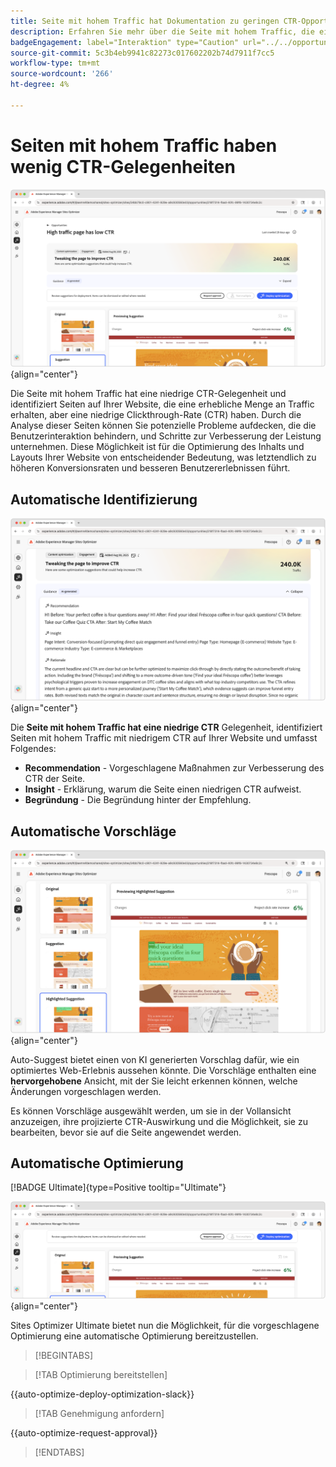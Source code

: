 ```yaml
---
title: Seite mit hohem Traffic hat Dokumentation zu geringen CTR-Opportunities
description: Erfahren Sie mehr über die Seite mit hohem Traffic, die eine niedrige CTR-Chance hat, und wie Sie damit die Interaktion auf Ihrer Website steigern können.
badgeEngagement: label="Interaktion" type="Caution" url="../../opportunity-types/engagement.md" tooltip="Interaktion"
source-git-commit: 5c3b4eb9941c82273c017602202b74d7911f7cc5
workflow-type: tm+mt
source-wordcount: '266'
ht-degree: 4%

---
```



# Seiten mit hohem Traffic haben wenig CTR-Gelegenheiten

![Seite mit hohem Traffic hat geringe CTR-Opportunity](./assets/high-traffic-page-has-low-ctr/hero.png){align="center"}

Die Seite mit hohem Traffic hat eine niedrige CTR-Gelegenheit und identifiziert Seiten auf Ihrer Website, die eine erhebliche Menge an Traffic erhalten, aber eine niedrige Clickthrough-Rate (CTR) haben. Durch die Analyse dieser Seiten können Sie potenzielle Probleme aufdecken, die die Benutzerinteraktion behindern, und Schritte zur Verbesserung der Leistung unternehmen. Diese Möglichkeit ist für die Optimierung des Inhalts und Layouts Ihrer Website von entscheidender Bedeutung, was letztendlich zu höheren Konversionsraten und besseren Benutzererlebnissen führt.

## Automatische Identifizierung

![Die Seite zur automatischen Identifizierung von hohem Traffic weist niedrige CTR-Probleme auf](./assets/high-traffic-page-has-low-ctr/auto-identify.png){align="center"}

Die **Seite mit hohem Traffic hat eine niedrige CTR** Gelegenheit, identifiziert Seiten mit hohem Traffic mit niedrigem CTR auf Ihrer Website und umfasst Folgendes:

* **Recommendation** - Vorgeschlagene Maßnahmen zur Verbesserung des CTR der Seite.
* **Insight** - Erklärung, warum die Seite einen niedrigen CTR aufweist.
* **Begründung** - Die Begründung hinter der Empfehlung.

## Automatische Vorschläge

![Die Seite mit automatischem Vorschlagen von hohem Traffic hat geringe CTR-Probleme](./assets/high-traffic-page-has-low-ctr/auto-suggest.png){align="center"}

Auto-Suggest bietet einen von KI generierten Vorschlag dafür, wie ein optimiertes Web-Erlebnis aussehen könnte. Die Vorschläge enthalten eine **hervorgehobene** Ansicht, mit der Sie leicht erkennen können, welche Änderungen vorgeschlagen werden.

Es können Vorschläge ausgewählt werden, um sie in der Vollansicht anzuzeigen, ihre projizierte CTR-Auswirkung und die Möglichkeit, sie zu bearbeiten, bevor sie auf die Seite angewendet werden.

## Automatische Optimierung

[!BADGE Ultimate]{type=Positive tooltip="Ultimate"}

![Die Seite mit hohem Traffic automatisch optimieren weist geringe CTR-Probleme auf](./assets/high-traffic-page-has-low-ctr/auto-optimize.png){align="center"}

Sites Optimizer Ultimate bietet nun die Möglichkeit, für die vorgeschlagene Optimierung eine automatische Optimierung bereitzustellen.

>[!BEGINTABS]

>[!TAB Optimierung bereitstellen]

{{auto-optimize-deploy-optimization-slack}}

>[!TAB Genehmigung anfordern]

{{auto-optimize-request-approval}}

>[!ENDTABS]
